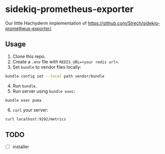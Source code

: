 # sidekiq-prometheus-exporter

Our little Hachyderm implementation of https://github.com/Strech/sidekiq-prometheus-exporter/.

## Usage

1. Clone this repo.
2. Create a `.env` file with `REDIS_URL=<your redis url>`.
3. Set `bundle` to vendor files locally:
```bash
bundle config set --local path vendor/bundle
```
4. Run `bundle`.
5. Run server using `bundle exec`:
```bash
bundle exec puma
```
6. `curl` your server:
```bash
curl localhost:9292/metrics
```

## TODO

- [ ] installer
